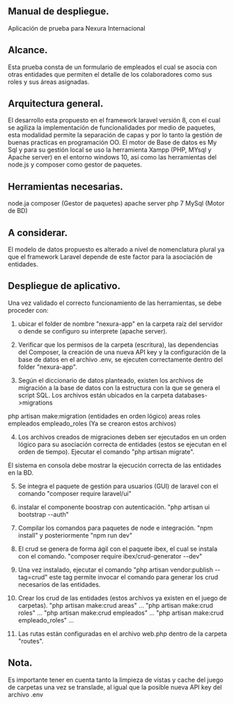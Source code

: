 Manual de despliegue.
--------------------
Aplicación de prueba para Nexura Internacional

Alcance.
--------
Esta prueba consta de un formulario de empleados el cual se asocia con otras entidades que permiten el detalle de los colaboradores como sus roles y sus áreas asignadas.

Arquitectura general.
---------------------
El desarrollo esta propuesto en el framework laravel versión 8, con el cual se agiliza la implementación de funcionalidades por medio de paquetes, esta modalidad permite la separación de capas y por lo tanto la gestión de buenas practicas en programación OO. El motor de Base de datos es My Sql y para su gestión local se uso la herramienta Xampp (PHP, MYsql y Apache server) en el entorno windows 10, así como las herramientas del node.js y composer como gestor de paquetes.


Herramientas necesarias.
------------------------
node.ja
composer (Gestor de paquetes)
apache server 
php 7
MySql (Motor de BD)


A considerar.
-------------
El modelo de datos propuesto es alterado a nivel de nomenclatura plural ya que el framework Laravel depende de este factor para la asociación de entidades.


Despliegue de aplicativo.
-------------------------

Una vez validado el correcto funcionamiento de las herramientas, se debe proceder con:
1. ubicar el folder de nombre "nexura-app" en la carpeta raíz del servidor o dende se configuro su interprete (apache server).

2. Verificar que los permisos de la carpeta (escritura), las dependencias del Composer, la creación de una nueva API key y la configuración de la base de datos en el archivo .env, se ejecuten correctamente dentro del folder "nexura-app".

3. Según el diccionario de datos planteado, existen los archivos de migración a la base de  datos con la estructura con la que se genera el script SQL.
Los archivos están ubicados en la carpeta databases->migrations

php artisan make:migration (entidades en orden lógico)
areas
roles
empleados
empleado_roles
 (Ya se crearon estos archivos)

4. Los archivos creados de migraciones deben ser ejecutados en un orden lógico para su asociación correcta de entidades (estos se ejecutan en el orden de tiempo).
Ejecutar el comando "php artisan migrate".

El sistema en consola debe mostrar la ejecución correcta de las entidades en la BD.

5. Se integra el paquete de gestión para usuarios (GUI) de laravel con el comando
"composer require laravel/ui"

6. instalar el componente boostrap con autenticación.
"php artisan ui bootstrap --auth"

7. Compilar los comandos para paquetes de node e integración.
"npm install" y posteriormente "npm run dev"

8. El crud se genera de forma ágil con el paquete ibex, el cual se instala con el comando.
"composer require ibex/crud-generator --dev"

9. Una vez instalado, ejecutar el comando "php artisan vendor:publish --tag=crud" este tag permite invocar el comando para generar los crud necesarios de las entidades.

10. Crear los crud de las entidades (estos archivos ya existen en el juego de carpetas).
"php artisan make:crud areas"
...
"php artisan make:crud roles"
...
"php artisan make:crud empleados"
...
"php artisan make:crud empleado_roles"
...


11. Las rutas están configuradas en el archivo web.php dentro de la carpeta "routes".

Nota.
-----
Es importante tener en cuenta tanto la limpieza de vistas y cache del juego de carpetas una vez se translade, al igual que la posible nueva API key del archivo .env


